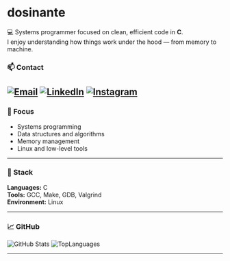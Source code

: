 # dosinante

💻 Systems programmer focused on clean, efficient code in **C**.  
I enjoy understanding how things work under the hood — from memory to machine.

### 📫 Contact

[![Email](https://img.shields.io/badge/Email-333333?style=for-the-badge&logo=gmail&logoColor=white)](mailto:9995renan@gmail.com)
[![LinkedIn](https://img.shields.io/badge/LinkedIn-333333?style=for-the-badge&logo=linkedin&logoColor=white)](https://www.linkedin.com/in/renan-willy)
[![Instagram](https://img.shields.io/badge/Instagram-333333?style=for-the-badge&logo=instagram&logoColor=white)](https://www.instagram.com/renanbrt)
---

### 🧠 Focus
- Systems programming  
- Data structures and algorithms  
- Memory management  
- Linux and low-level tools  

---

### 🧰 Stack
**Languages:** C  
**Tools:** GCC, Make, GDB, Valgrind  
**Environment:** Linux  

---

### 📈 GitHub
![GitHub Stats](https://github-readme-stats.vercel.app/api?username=dosinante&show_icons=false&hide_border=true&theme=transparent)
![TopLanguages](https://github-readme-stats.vercel.app/api/top-langs/?username=dosinante&layout=compact&hide_border=true&theme=transparent)

---
